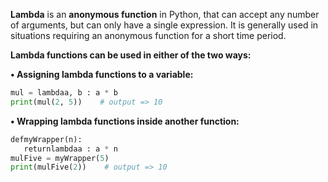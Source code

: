 
**Lambda** is an **anonymous function** in Python, that can accept any number of arguments, but can only have a single expression. It is generally used in situations requiring an anonymous function for a short time period. 

**Lambda functions can be used in either of the two ways:**

**• Assigning lambda functions to a variable:**
```python 
mul = lambdaa, b : a * b
print(mul(2, 5))    # output => 10
```
**• Wrapping lambda functions inside another function:** 
```python
defmyWrapper(n):
   returnlambdaa : a * n
mulFive = myWrapper(5)
print(mulFive(2))    # output => 10
```


